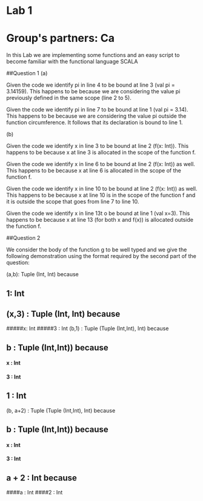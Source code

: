 # Lab 1
# Group's partners: Ca
In this Lab we are implementing some functions and an easy script to become familiar with the functional language SCALA

##Question 1
(a) 

Given the code we identify pi in line 4 to be bound at line 3 (val pi = 3.14159). This happens to be because we are considering the value pi previously defined in the same scope (line 2 to 5).

Given the code we identify pi in line 7 to be bound at line 1 (val pi = 3.14). This happens to be because we are considering the value pi outside the function circumference. It follows that its declaration is bound to line 1.

(b)

Given the code we identify x in line 3 to be bound at line 2 (f(x: Int)). This happens to be because x at line 3 is allocated in the scope of the function f.

Given the code we identify x in line 6 to be bound at line 2 (f(x: Int)) as well. This happens to be because x at line 6 is allocated in the scope of the function f. 

Given the code we identify x in line 10 to be bound at line 2 (f(x: Int)) as well. This happens to be because x at line 10 is in the scope of the function f and it is outside the scope that goes from line 7 to line 10.

Given the code we identify x in line 13t o be bound at line 1 (val x=3). This happens to be because x at line 13 (for both x and f(x)) is allocated outside the function f. 

##Question 2

We consider the body of the function g to be well typed and we give the following demonstration using the format required by the second part of the question:

(a,b): Tuple (Int, Int) because
## 1: Int
## (x,3) : Tuple (Int, Int) because
#####x: Int
#####3 : Int
(b,1) : Tuple (Tuple (Int,Int), Int) because
## b : Tuple (Int,Int)) because
#### x : Int
#### 3 : Int
## 1 : Int
(b, a+2) : Tuple (Tuple (Int,Int), Int) because
## b : Tuple (Int,Int)) because
#### x : Int
#### 3 : Int
## a + 2 : Int because
####a : Int
####2 : Int

